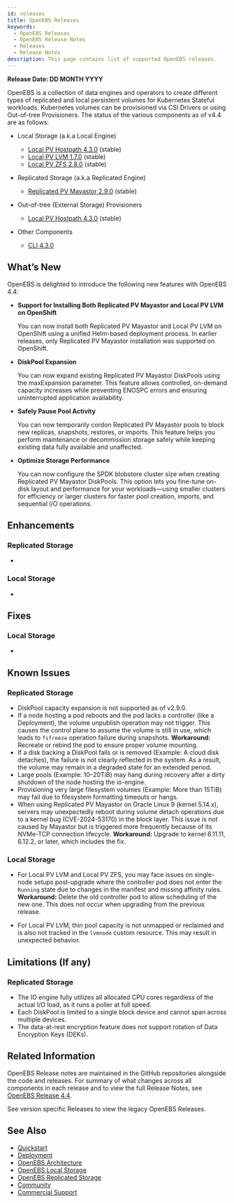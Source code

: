 ```yaml
---
id: releases
title: OpenEBS Releases
keywords:
  - OpenEBS Releases
  - OpenEBS Release Notes
  - Releases
  - Release Notes
description: This page contains list of supported OpenEBS releases.
---
```


**Release Date: DD MONTH YYYY**

OpenEBS is a collection of data engines and operators to create different types of replicated and local persistent volumes for Kubernetes Stateful workloads. Kubernetes volumes can be provisioned via CSI Drivers or using Out-of-tree Provisioners.
The status of the various components as of v4.4 are as follows:

- Local Storage (a.k.a Local Engine)
  - [Local PV Hostpath 4.3.0](https://github.com/openebs/dynamic-localpv-provisioner) (stable)
  - [Local PV LVM 1.7.0](https://github.com/openebs/lvm-localpv) (stable)
  - [Local PV ZFS 2.8.0](https://github.com/openebs/zfs-localpv) (stable)

- Replicated Storage (a.k.a Replicated Engine)
  - [Replicated PV Mayastor 2.9.0](https://github.com/openebs/mayastor) (stable)

- Out-of-tree (External Storage) Provisioners 
  - [Local PV Hostpath 4.3.0](https://github.com/openebs/dynamic-localpv-provisioner) (stable)

- Other Components
  - [CLI 4.3.0](https://github.com/openebs/openebs/tree/release/4.3/plugin)

## What’s New

OpenEBS is delighted to introduce the following new features with OpenEBS 4.4:

- **Support for Installing Both Replicated PV Mayastor and Local PV LVM on OpenShift**

  You can now install both Replicated PV Mayastor and Local PV LVM on OpenShift using a unified Helm-based deployment process. In earlier releases, only Replicated PV Mayastor installation was supported on OpenShift.

- **DiskPool Expansion**

  You can now expand existing Replicated PV Mayastor DiskPools using the maxExpansion parameter. This feature allows controlled, on-demand capacity increases while preventing ENOSPC errors and ensuring uninterrupted application availability.

- **Safely Pause Pool Activity**

  You can now temporarily cordon Replicated PV Mayastor pools to block new replicas, snapshots, restores, or imports. This feature helps you perform maintenance or decommission storage safely while keeping existing data fully available and unaffected.

- **Optimize Storage Performance**

  You can now configure the SPDK blobstore cluster size when creating Replicated PV Mayastor DiskPools. This option lets you fine-tune on-disk layout and performance for your workloads—using smaller clusters for efficiency or larger clusters for faster pool creation, imports, and sequential I/O operations.

## Enhancements

### Replicated Storage

- 

### Local Storage

- 

## Fixes

### Local Storage

- 

## Known Issues

### Replicated Storage

- DiskPool capacity expansion is not supported as of v2.9.0.
- If a node hosting a pod reboots and the pod lacks a controller (like a Deployment), the volume unpublish operation may not trigger. This causes the control plane to assume the volume is still in use, which leads to `fsfreeze` operation failure during snapshots.
**Workaround:** Recreate or rebind the pod to ensure proper volume mounting.
- If a disk backing a DiskPool fails or is removed (Example: A cloud disk detaches), the failure is not clearly reflected in the system. As a result, the volume may remain in a degraded state for an extended period.
- Large pools (Example: 10–20TiB) may hang during recovery after a dirty shutdown of the node hosting the io-engine.
- Provisioning very large filesystem volumes (Example: More than 15TiB) may fail due to filesystem formatting timeouts or hangs.
- When using Replicated PV Mayastor on Oracle Linux 9 (kernel 5.14.x), servers may unexpectedly reboot during volume detach operations due to a kernel bug (CVE-2024-53170) in the block layer.
This issue is not caused by Mayastor but is triggered more frequently because of its NVMe-TCP connection lifecycle.
**Workaround:** Upgrade to kernel 6.11.11, 6.12.2, or later, which includes the fix.

### Local Storage

- For Local PV LVM and Local PV ZFS, you may face issues on single-node setups post-upgrade where the controller pod does not enter the `Running` state due to changes in the manifest and missing affinity rules.
**Workaround:** Delete the old controller pod to allow scheduling of the new one. This does not occur when upgrading from the previous release.

- For Local PV LVM, thin pool capacity is not unmapped or reclaimed and is also not tracked in the `lvmnode` custom resource. This may result in unexpected behavior.

## Limitations (If any)

### Replicated Storage

- The IO engine fully utilizes all allocated CPU cores regardless of the actual I/O load, as it runs a poller at full speed.
- Each DiskPool is limited to a single block device and cannot span across multiple devices.
- The data-at-rest encryption feature does not support rotation of Data Encryption Keys (DEKs).

## Related Information

OpenEBS Release notes are maintained in the GitHub repositories alongside the code and releases. For summary of what changes across all components in each release and to view the full Release Notes, see [OpenEBS Release 4.4](https://github.com/openebs/openebs/releases/tag/v4.4).

See version specific Releases to view the legacy OpenEBS Releases.

## See Also

- [Quickstart](./quickstart-guide/prerequisites.md)
- [Deployment](./deploy-a-test-application.md)
- [OpenEBS Architecture](./concepts/architecture.md)
- [OpenEBS Local Storage](./concepts/data-engines/local-storage.md)
- [OpenEBS Replicated Storage](./concepts/data-engines/replicated-storage.md)
- [Community](community.md)
- [Commercial Support](commercial-support.md)